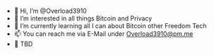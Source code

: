 - 👋 Hi, I’m @Overload3910
- 👀 I’m interested in all things Bitcoin and Privacy
- 🌱 I’m currently learning all I can about Bitcoin other Freedom Tech
- 📫 You can reach me via E-Mail under Overload3910@pm.me
- 🔐 TBD

<!---
Overload3910/Overload3910 is a ✨ special ✨ repository because its `README.md` (this file) appears on your GitHub profile.
You can click the Preview link to take a look at your changes.
--->
